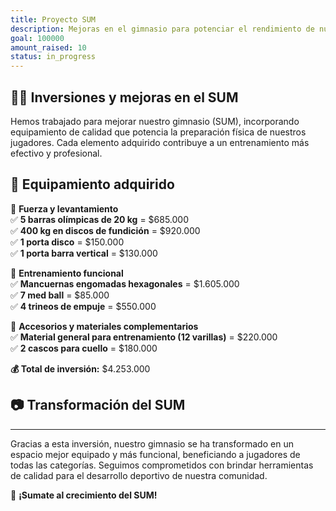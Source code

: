 ```yaml
---
title: Proyecto SUM
description: Mejoras en el gimnasio para potenciar el rendimiento de nuestros jugadores.
goal: 100000
amount_raised: 10
status: in_progress
---
```


## 🏋️‍♂️ Inversiones y mejoras en el SUM 

Hemos trabajado para mejorar nuestro gimnasio (SUM), incorporando equipamiento de calidad que potencia la preparación física de nuestros jugadores. Cada elemento adquirido contribuye a un entrenamiento más efectivo y profesional.  

## 💪 Equipamiento adquirido  

📌 **Fuerza y levantamiento**  
✅ **5 barras olímpicas de 20 kg** = $685.000  
✅ **400 kg en discos de fundición** = $920.000  
✅ **1 porta disco** = $150.000  
✅ **1 porta barra vertical** = $130.000  

📌 **Entrenamiento funcional**  
✅ **Mancuernas engomadas hexagonales** = $1.605.000  
✅ **7 med ball** = $85.000  
✅ **4 trineos de empuje** = $550.000  

📌 **Accesorios y materiales complementarios**  
✅ **Material general para entrenamiento (12 varillas)** = $220.000  
✅ **2 cascos para cuello** = $180.000  

**💰 Total de inversión:** $4.253.000  

## 📷 Transformación del SUM  

<!-- ![Nuevas incorporaciones](ruta-a-la-imagen1.jpg)  
*Equipamiento adquirido para potenciar los entrenamientos.*  

![Entrenamiento en acción](ruta-a-la-imagen2.jpg)  
*Jugadores utilizando el nuevo material en el SUM.*   -->

---

Gracias a esta inversión, nuestro gimnasio se ha transformado en un espacio mejor equipado y más funcional, beneficiando a jugadores de todas las categorías. Seguimos comprometidos con brindar herramientas de calidad para el desarrollo deportivo de nuestra comunidad.  

🚀 **¡Sumate al crecimiento del SUM!**
